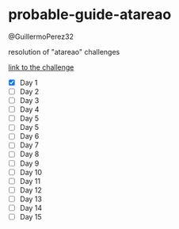 # probable-guide-atareao

@GuillermoPerez32

resolution of "atareao" challenges

[link to the challenge](https://atareao.es/tutorial/reto-python/)

* [x] Day 1
* [ ] Day 2
* [ ] Day 3
* [ ] Day 4
* [ ] Day 5
* [ ] Day 5
* [ ] Day 6
* [ ] Day 7
* [ ] Day 8
* [ ] Day 9
* [ ] Day 10
* [ ] Day 11
* [ ] Day 12
* [ ] Day 13
* [ ] Day 14
* [ ] Day 15

